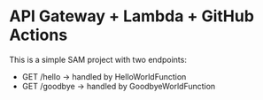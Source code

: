 # API Gateway + Lambda + GitHub Actions

This is a simple SAM project with two endpoints:

- GET /hello → handled by HelloWorldFunction
- GET /goodbye → handled by GoodbyeWorldFunction

